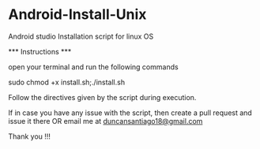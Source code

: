 # Android-Install-Unix
Android studio Installation script for linux OS

*** Instructions ***

open your terminal and run the following commands

sudo chmod +x install.sh;./install.sh

Follow the directives given by the script during execution.


If in case you have any issue with the script, then create a pull request and issue it there OR email me at duncansantiago18@gmail.com

Thank you !!!
